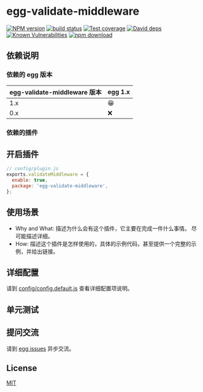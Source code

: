 # egg-validate-middleware

[![NPM version][npm-image]][npm-url]
[![build status][travis-image]][travis-url]
[![Test coverage][codecov-image]][codecov-url]
[![David deps][david-image]][david-url]
[![Known Vulnerabilities][snyk-image]][snyk-url]
[![npm download][download-image]][download-url]

[npm-image]: https://img.shields.io/npm/v/egg-validate-middleware.svg?style=flat-square
[npm-url]: https://npmjs.org/package/egg-validate-middleware
[travis-image]: https://img.shields.io/travis/eggjs/egg-validate-middleware.svg?style=flat-square
[travis-url]: https://travis-ci.org/eggjs/egg-validate-middleware
[codecov-image]: https://img.shields.io/codecov/c/github/eggjs/egg-validate-middleware.svg?style=flat-square
[codecov-url]: https://codecov.io/github/eggjs/egg-validate-middleware?branch=master
[david-image]: https://img.shields.io/david/eggjs/egg-validate-middleware.svg?style=flat-square
[david-url]: https://david-dm.org/eggjs/egg-validate-middleware
[snyk-image]: https://snyk.io/test/npm/egg-validate-middleware/badge.svg?style=flat-square
[snyk-url]: https://snyk.io/test/npm/egg-validate-middleware
[download-image]: https://img.shields.io/npm/dm/egg-validate-middleware.svg?style=flat-square
[download-url]: https://npmjs.org/package/egg-validate-middleware

<!--
Description here.
-->

## 依赖说明

### 依赖的 egg 版本

egg-validate-middleware 版本 | egg 1.x
--- | ---
1.x | 😁
0.x | ❌

### 依赖的插件
<!--

如果有依赖其它插件，请在这里特别说明。如

- security
- multipart

-->

## 开启插件

```js
// config/plugin.js
exports.validateMiddleware = {
  enable: true,
  package: 'egg-validate-middleware',
};
```

## 使用场景

- Why and What: 描述为什么会有这个插件，它主要在完成一件什么事情。
尽可能描述详细。
- How: 描述这个插件是怎样使用的，具体的示例代码，甚至提供一个完整的示例，并给出链接。

## 详细配置

请到 [config/config.default.js](config/config.default.js) 查看详细配置项说明。

## 单元测试

<!-- 描述如何在单元测试中使用此插件，例如 schedule 如何触发。无则省略。-->

## 提问交流

请到 [egg issues](https://github.com/eggjs/egg/issues) 异步交流。

## License

[MIT](LICENSE)
